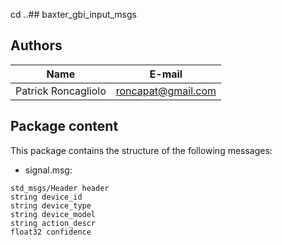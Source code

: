 cd ..## baxter_gbi_input_msgs

## Authors

| Name | E-mail |
|------|--------|
| Patrick Roncagliolo | roncapat@gmail.com |

## Package content

This package contains the structure of the following messages:
* signal.msg:
```
std_msgs/Header header
string device_id
string device_type
string device_model
string action_descr
float32 confidence
```
